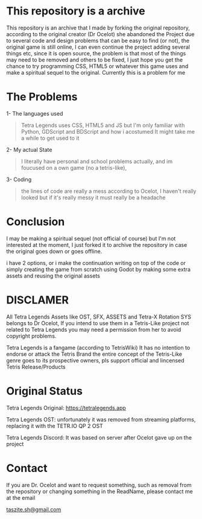 # This repository is a archive
This repository is an archive that I made by forking the original repository, according to the original creator (Dr Ocelot) she abandoned the Project due to several code and design problems that can be easy to find (or not), the original game is still online, I can even continue the project adding several things etc, since it is open source, the problem is that most of the things may need to be removed and others to be fixed, I just hope you get the chance to try programming CSS, HTML5 or whatever this game uses and make a spiritual sequel to the original.  Currently this is a problem for me 

# The Problems
1- The languages used 
 > Tetra Legends uses CSS, HTML5 and JS but I'm only familiar with Python, GDScript and BDScript and how i acostumed It might take me a while to get used to it 


2- My actual State
> I literally have personal and school problems actually, and im foucused on a own game (no a tetris-like),

3- Coding 
 > the lines of code are really a mess according to Ocelot, I haven't really looked but if it's really messy it must really be a headache

# Conclusion 

I may be making a spiritual sequel (not official of course) but I'm not interested at the moment, I just forked it to archive the repository in case the original goes down or goes offline. 

i have 2 options, or i make the continuation writing on top of the code or simply creating the game from scratch using Godot by making some extra assets and reusing the original assets  

# DISCLAMER

All Tetra Legends Assets like OST, SFX, ASSETS and Tetra-X Rotation SYS belongs to Dr Ocelot, If you intend to use them in a Tetris-Like project not related to Tetra Legends you may need a permission from her to avoid copyright problems.  

Tetra Legends is a fangame (according to TetrisWiki) It has no intention to endorse or attack the Tetris Brand the entire concept of the Tetris-Like genre goes to its prospective owners, pls support official and lincensed Tetris Release/Products

# Original Status

Tetra Legends Original: https://tetralegends.app

Tetra Legends OST: unfortunately it was removed from streaming platforms, replacing it with the TETR.IO QP 2 OST 

Tetra Legends Discord: It was based on server after Ocelot gave up on the project  

# Contact

If you are Dr. Ocelot and want to request something, such as removal from the repository or changing something in the ReadName, please contact me at the email 

taszite.sh@gmail.com


